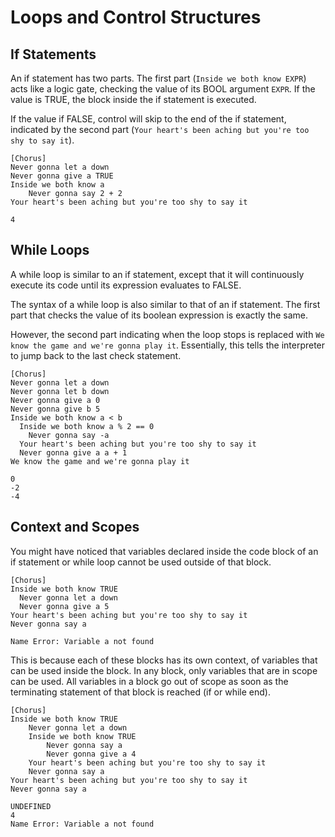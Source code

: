 # Loops and Control Structures

## If Statements

An if statement has two parts. The first part (```Inside we both know EXPR```) acts like a logic gate, checking the value of its BOOL argument ```EXPR```. If the value is TRUE, the block inside the if statement is executed.

If the value if FALSE, control will skip to the end of the if statement, indicated by the second part (```Your heart's been aching but you're too shy to say it```).

```
[Chorus]
Never gonna let a down
Never gonna give a TRUE
Inside we both know a
    Never gonna say 2 + 2
Your heart's been aching but you're too shy to say it
```

```
4
```

## While Loops

A while loop is similar to an if statement, except that it will continuously execute its code until its expression evaluates to FALSE.

The syntax of a while loop is also similar to that of an if statement. The first part that checks the value of its boolean expression is exactly the same.

However, the second part indicating when the loop stops is replaced with ```We know the game and we're gonna play it```. Essentially, this tells the interpreter to jump back to the last check statement.

```
[Chorus]
Never gonna let a down
Never gonna let b down
Never gonna give a 0
Never gonna give b 5
Inside we both know a < b
  Inside we both know a % 2 == 0
    Never gonna say -a
  Your heart's been aching but you're too shy to say it
  Never gonna give a a + 1
We know the game and we're gonna play it
```

```
0
-2
-4
```

## Context and Scopes

You might have noticed that variables declared inside the code block of an if statement or while loop cannot be used outside of that block.

```
[Chorus]
Inside we both know TRUE
  Never gonna let a down
  Never gonna give a 5
Your heart's been aching but you're too shy to say it
Never gonna say a
```

```
Name Error: Variable a not found
```

This is because each of these blocks has its own context, of variables that can be used inside the block. In any block, only variables that are in scope can be used. All variables in a block go out of scope as soon as the terminating statement of that block is reached (if or while end).

```
[Chorus]
Inside we both know TRUE
    Never gonna let a down
    Inside we both know TRUE
        Never gonna say a
        Never gonna give a 4
    Your heart's been aching but you're too shy to say it
    Never gonna say a
Your heart's been aching but you're too shy to say it
Never gonna say a
```

```
UNDEFINED
4
Name Error: Variable a not found
```
